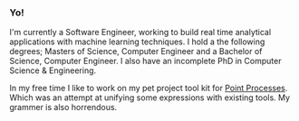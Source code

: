 ### Yo!

I'm currently a Software Engineer, working to build real time analytical applications with machine learning techniques.
I hold a the following degrees; Masters of Science, Computer Engineer and a Bachelor of Science, Computer Engineer.
I also have an incomplete PhD in Computer Science & Engineering.

In my free time I like to work on my pet project tool kit for [Point Processes](https://github.com/MehranGhamaty/point_processes).
Which was an attempt at unifying some expressions with existing tools. My grammer is also horrendous.
